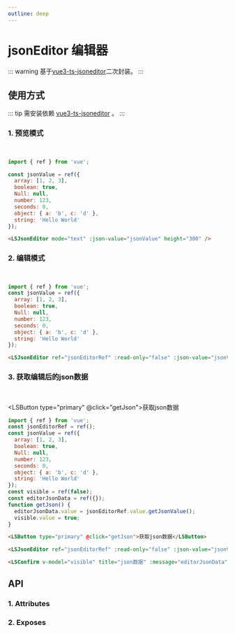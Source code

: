 ```yaml
---
outline: deep
---
```


# jsonEditor 编辑器

::: warning 基于[vue3-ts-jsoneditor](https://www.npmjs.com/package/vue3-ts-jsoneditor)二次封装。
:::

## 使用方式

::: tip 需安装依赖 [vue3-ts-jsoneditor](https://www.npmjs.com/package/vue3-ts-jsoneditor) 。
:::

### 1. 预览模式

<br />

<LSJsonEditor mode="text" :json-value="jsonValue" height="300" />

```js
import { ref } from 'vue';

const jsonValue = ref({
  array: [1, 2, 3],
  boolean: true,
  Null: null,
  number: 123,
  seconds: 0,
  object: { a: 'b', c: 'd' },
  string: 'Hello World'
});
```

```html
<LSJsonEditor mode="text" :json-value="jsonValue" height="300" />
```

### 2. 编辑模式

<br />

<LSJsonEditor ref="jsonEditorRef" :read-only="false" :json-value="jsonValue" height="300" />

```js
import { ref } from 'vue';
const jsonValue = ref({
  array: [1, 2, 3],
  boolean: true,
  Null: null,
  number: 123,
  seconds: 0,
  object: { a: 'b', c: 'd' },
  string: 'Hello World'
});
```

```html
<LSJsonEditor ref="jsonEditorRef" :read-only="false" :json-value="jsonValue" height="300" />
```

### 3. 获取编辑后的json数据

<br />

<LSButton type="primary" @click="getJson">获取json数据</LSButton>

<LSConfirm v-model="visible" title="json数据" :message="editorJsonData"></LSConfirm>

```js
import { ref } from 'vue';
const jsonEditorRef = ref();
const jsonValue = ref({
  array: [1, 2, 3],
  boolean: true,
  Null: null,
  number: 123,
  seconds: 0,
  object: { a: 'b', c: 'd' },
  string: 'Hello World'
});
const visible = ref(false);
const editorJsonData = ref({});
function getJson() {
  editorJsonData.value = jsonEditorRef.value.getJsonValue();
  visible.value = true;
}
```

```html
<LSButton type="primary" @click="getJson">获取json数据</LSButton>

<LSJsonEditor ref="jsonEditorRef" :read-only="false" :json-value="jsonValue" height="300" />

<LSConfirm v-model="visible" title="json数据" :message="editorJsonData"></LSConfirm>
```

## API

### 1. Attributes

<ApiIntro :tableColumn="tableColumn" :tableData="tableData" />

### 2. Exposes

<ApiIntro :tableColumn="tableExposesColumn" :tableData="tableData2" />

<script setup>
import { tableColumn, tableExposesColumn } from '../constant'
import { ref } from 'vue';

const jsonEditorRef = ref();

const jsonValue = ref({
  array: [1, 2, 3],
  boolean: true,
  Null: null,
  number: 123,
  seconds: 0,
  object: { a: 'b', c: 'd' },
  string: 'Hello World'
});

const visible = ref(false);
const editorJsonData = ref({});
function getJson() {
  editorJsonData.value = jsonEditorRef.value.getJsonValue();
  visible.value = true;
}


const tableData = ref([
  {
    name: 'jsonValue',
    desc: '需要展示的json数据',
    type: 'json',
    value: '-'
  },
  {
    name: 'mode',
    desc: '默认展示模式，可选项：text、tree，编辑模式只能为tree',
    type: 'string',
    value: 'text'
  },
  {
    name: 'readOnly',
    desc: '是否为预览模式，否则为编辑模式',
    type: 'boolean',
    value: 'true'
  },
  {
    name: 'height',
    desc: '编辑器高度',
    type: 'string',
    value: '600'
  }
]);

const tableData2 = ref([
  {
    name: 'getJsonValue',
    desc: '获取编辑后的json数据',
    type: 'function',
    value: '-'
  }
])
</script>
